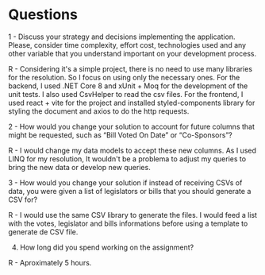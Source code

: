 # Questions

1 - Discuss your strategy and decisions implementing the application. Please, consider time
complexity, effort cost, technologies used and any other variable that you understand
important on your development process.

R - Considering it's a simple project, there is no need to use many libraries for the resolution. So I focus on using only the necessary ones.
For the backend, I used .NET Core 8 and xUnit + Moq for the development of the unit tests. I also used CsvHelper to read the csv files. For the frontend, I used react + vite for the project and installed styled-components library for styling the document and axios to do the http requests.

2 - How would you change your solution to account for future columns that might be
requested, such as “Bill Voted On Date” or “Co-Sponsors”?

R - I would change my data models to accept these new columns. As I used LINQ for my resolution, It wouldn't be a problema to adjust my queries to bring the new data or develop new queries.

3 - How would you change your solution if instead of receiving CSVs of data, you were given a
list of legislators or bills that you should generate a CSV for?

R - I would use the same CSV library to generate the files. I would feed a list with the votes, legislator and bills informations before using a template to generate de CSV file.

4. How long did you spend working on the assignment?

R - Aproximately 5 hours.